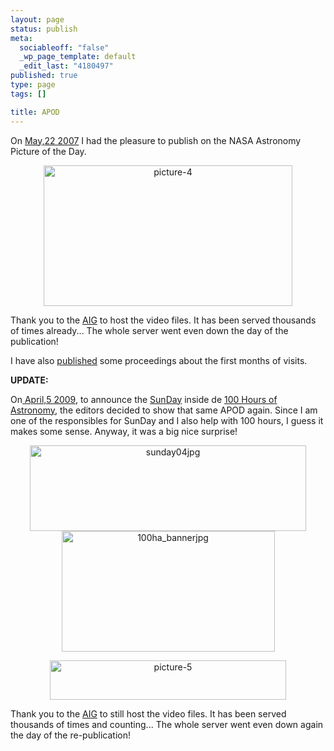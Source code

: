 ```yaml
--- 
layout: page
status: publish
meta: 
  sociableoff: "false"
  _wp_page_template: default
  _edit_last: "4180497"
published: true
type: page
tags: []

title: APOD
---
```

<!--:en-->On <a href="http://www.astro.physik.uni-goettingen.de/~bruno/APOD/apod.html">May,22 2007</a> I had the pleasure to publish on the NASA Astronomy Picture of the Day.
<p style="text-align:center;"><a href="http://antwrp.gsfc.nasa.gov/apod/ap070522.html"><img class="aligncenter size-full wp-image-464" title="picture-4" src="http://solarastronomy2009.files.wordpress.com/2009/11/screen-shot-2009-11-07-at-5-56-11-pm.jpg" alt="picture-4" width="398" height="225" /></a></p>
<p style="text-align:left;">Thank you to the <a href="http://www.astro.physik.uni-goettingen.de/">AIG</a> to host the video files. It has been served thousands of times already... The whole server went even down the day of the publication!</p>
<p style="text-align:left;">I have also <a href="http://adsabs.harvard.edu/abs/2008ca07.conf..520S">published</a> some proceedings about the first months of visits.</p>
<p style="text-align:left;"><strong>UPDATE:</strong></p>
On<a href="http://apod.nasa.gov/apod/ap090405.html"> April,5 2009</a>, to announce the <a href="http://solarastronomy2009.org/100-hours-sunday/">SunDay</a> inside de <a href="http://www.100hoursofastronomy.org/">100 Hours of Astronomy</a>, the editors decided to show that same APOD again. Since I am one of the responsibles for SunDay and I also help with 100 hours, I guess it makes some sense. Anyway, it was a big nice surprise!
<p style="text-align:center;"><a href="http://solarastronomy2009.org/100-hours-sunday/"><img class="size-medium wp-image-466 aligncenter" title="sunday04jpg" src="http://solarastronomy2009.files.wordpress.com/2008/12/spg_banner_webpage_small.jpg" alt="sunday04jpg" width="442" height="137" /></a><a href="http://www.100hoursofastronomy.org/"><img class="size-medium wp-image-467 aligncenter" title="100ha_bannerjpg" src="http://solarastronomy2009.files.wordpress.com/2009/11/screen-shot-2009-11-07-at-5-56-11-pm.jpg" alt="100ha_bannerjpg" width="341" height="193" /></a></p>
<p style="text-align:center;"></p>
<p style="text-align:center;"></p>
<p style="text-align:center;"></p>
<p style="text-align:center;"></p>
<p style="text-align:center;"><a href="http://apod.nasa.gov/apod/ap090405.html"><img class="aligncenter size-full wp-image-465" title="picture-5" src="http://solarastronomy2009.files.wordpress.com/2009/03/100ha_bannerjpg.jpeg" alt="picture-5" width="378" height="63" /></a></p>
<p style="text-align:center;"></p>
Thank you to the <a href="http://www.astro.physik.uni-goettingen.de/">AIG</a> to still host the video files. It has been served thousands of times and counting... The whole server went even down again the day of the re-publication!<!--:--><!--:es-->

<!--:-->
